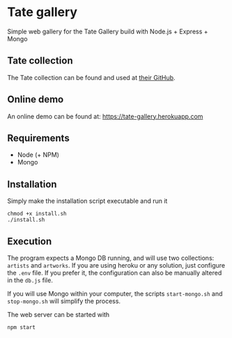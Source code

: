# Tate gallery
Simple web gallery for the Tate Gallery build with Node.js + Express + Mongo

## Tate collection 
The Tate collection can be found and used at [their GitHub](https://github.com/tategallery/collection).

## Online demo 
An online demo can be found at: https://tate-gallery.herokuapp.com

## Requirements
- Node (+ NPM)
- Mongo

## Installation
Simply make the installation script executable and run it
```
chmod +x install.sh
./install.sh
```

## Execution
The program expects a Mongo DB running, and will use two collections: `artists` and `artworks`. If you are using heroku or any solution, just configure the `.env` file. If you prefer it, the configuration can also be manually altered in the `db.js` file.

If you will use Mongo within your computer, the scripts `start-mongo.sh` and `stop-mongo.sh` will simplify the process. 

The web server can be started with
```
npm start
```
